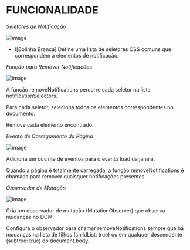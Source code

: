 # FUNCIONALIDADE

*Seletores de Notificação*

![image](https://github.com/user-attachments/assets/9753cb25-4f3a-4528-8d0b-221d25adb40a)

- ![Bolinha Branca]  Define uma lista de seletores CSS comuns que correspondem a elementos de notificação.

*Função para Remover Notificações*

![image](https://github.com/user-attachments/assets/cc6f9481-8ae0-4209-af54-36aecb191ef9)

A função removeNotifications percorre cada seletor na lista notificationSelectors.

Para cada seletor, seleciona todos os elementos correspondentes no documento.

Remove cada elemento encontrado.

*Evento de Carregamento da Página*

![image](https://github.com/user-attachments/assets/e9954984-9527-4670-bcd0-02e993fe4feb)

Adiciona um ouvinte de eventos para o evento load da janela.

Quando a página é totalmente carregada, a função removeNotifications é chamada para remover quaisquer notificações presentes.

*Observador de Mutação*

![image](https://github.com/user-attachments/assets/ba036f2a-5977-466a-b2f8-b4fc57d7d91e)

Cria um observador de mutação (MutationObserver) que observa mudanças no DOM.

Configura o observador para chamar removeNotifications sempre que há mudanças na lista de filhos (childList: true) ou em qualquer descendente (subtree: true) do document.body.
